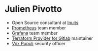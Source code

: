 # Julien Pivotto

- Open Source consultant at [Inuits](https://observability.inuits.eu)
- [Prometheus](https://github.com/prometheus) team member
- [Grafana](https://github.com/grafana) team member
- [Terraform Provider for Gitlab](https://github.com/terraform-providers/terraform-provider-gitlab) maintainer
- [Vox Pupuli](https://github.com/voxpupuli) security officer

